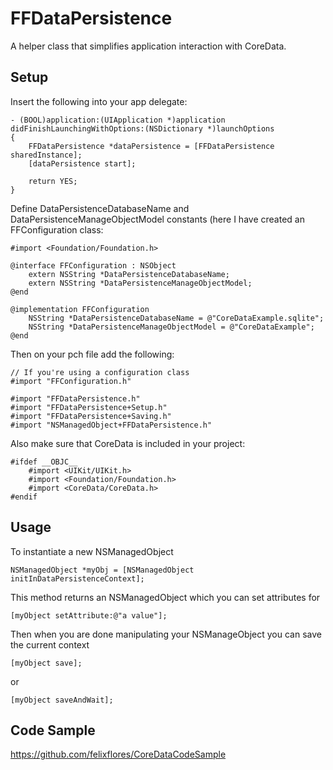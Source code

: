 FFDataPersistence
=================

A helper class that simplifies application interaction with CoreData.

Setup
-----
Insert the following into your app delegate:

	- (BOOL)application:(UIApplication *)application didFinishLaunchingWithOptions:(NSDictionary *)launchOptions
	{
	    FFDataPersistence *dataPersistence = [FFDataPersistence sharedInstance];
	    [dataPersistence start];
	    
	    return YES;
	}

Define DataPersistenceDatabaseName and DataPersistenceManageObjectModel constants (here I have created an FFConfiguration class:

	#import <Foundation/Foundation.h>

	@interface FFConfiguration : NSObject
		extern NSString *DataPersistenceDatabaseName;
		extern NSString *DataPersistenceManageObjectModel;
	@end

	@implementation FFConfiguration
		NSString *DataPersistenceDatabaseName = @"CoreDataExample.sqlite";
		NSString *DataPersistenceManageObjectModel = @"CoreDataExample";
	@end

Then on your pch file add the following:

	// If you're using a configuration class
	#import "FFConfiguration.h"

	#import "FFDataPersistence.h"
	#import "FFDataPersistence+Setup.h"
	#import "FFDataPersistence+Saving.h"
	#import "NSManagedObject+FFDataPersistence.h"

Also make sure that CoreData is included in your project:

	#ifdef __OBJC__
	    #import <UIKit/UIKit.h>
	    #import <Foundation/Foundation.h>
	    #import <CoreData/CoreData.h>
	#endif

Usage
-----
To instantiate a new NSManagedObject

	NSManagedObject *myObj = [NSManagedObject initInDataPersistenceContext];

This method returns an NSManagedObject which you can set attributes for

	[myObject setAttribute:@"a value"];

Then when you are done manipulating your NSManageObject you can save the current context

	[myObject save];

or 

	[myObject saveAndWait];

Code Sample
-----------
https://github.com/felixflores/CoreDataCodeSample